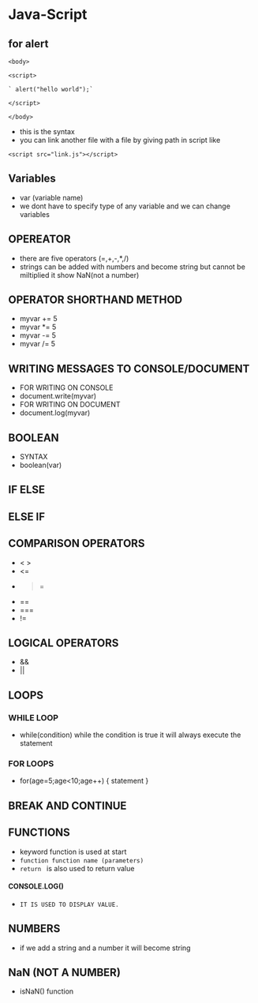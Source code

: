 # Java-Script
## for alert 
 `<body>` 

  `<script>`

    ` alert("hello world");`

   `</script>` 

`</body>`
- this is the syntax
- you can link another file with a file by giving path in script like

`<script src="link.js"></script>`
## Variables
- var (variable name)
- we dont have to specify type of any variable and we can change variables
## OPEREATOR
- there are five operators (=,+,-,*,/)
- strings can be added with numbers and become string but cannot be miltiplied it show NaN(not a number)
## OPERATOR SHORTHAND METHOD
- myvar += 5
- myvar *= 5
- myvar -= 5
- myvar /= 5
## WRITING MESSAGES TO CONSOLE/DOCUMENT
- FOR WRITING ON CONSOLE
- document.write(myvar)
- FOR WRITING ON DOCUMENT
- document.log(myvar)
## BOOLEAN
- SYNTAX
- boolean(var)
## IF ELSE
## ELSE IF
## COMPARISON OPERATORS
- < >
- <=
- >=
- ==
- ===
- !=
## LOGICAL OPERATORS
- &&
- ||
## LOOPS
### WHILE LOOP
- while(condition)
while the condition is true it will always execute the statement
### FOR LOOPS 
- for(age=5;age<10;age++)
{
  statement 
}
## BREAK AND CONTINUE
## FUNCTIONS
- keyword function is used at start
- `function function name (parameters)
`
- `return ` is also used to return value 
#### CONSOLE.LOG()
- `IT IS USED TO DISPLAY VALUE.`
## NUMBERS
- if we add a string and a number it will become string
## NaN (NOT A NUMBER)
- isNaN() function



